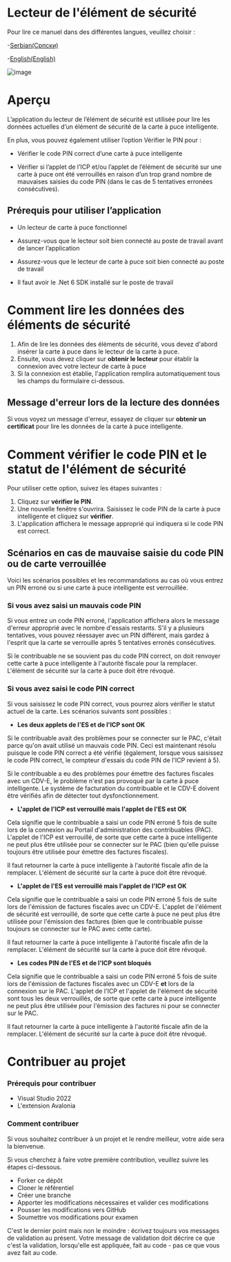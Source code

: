 # Lecteur de l'élément de sécurité

Pour lire ce manuel dans des différentes langues, veuillez choisir :

-[Serbian(Српски)](README.sr.md)

-[English(English)](README.md)

![image](https://user-images.githubusercontent.com/107615589/187879703-46b617f5-5671-43b4-b70b-182f72833afa.png)

# Aperçu

L’application du lecteur de l’élément de sécurité est utilisée pour lire les données actuelles d’un élément de sécurité de la carte à puce intelligente.

En plus, vous pouvez également utiliser l’option Vérifier le PIN pour :

- Vérifier le code PIN correct d’une carte à puce intelligente

- Vérifier si l’applet de l’ICP et/ou l’applet de l’élément de sécurité sur une carte à puce ont été verrouillés en raison d’un trop grand nombre de mauvaises saisies du code PIN (dans le cas de 5 tentatives erronées consécutives).

## Prérequis pour utiliser l’application

- Un lecteur de carte à puce fonctionnel

- Assurez-vous que le lecteur soit bien connecté au poste de travail avant de lancer l’application

- Assurez-vous que le lecteur de carte à puce soit bien connecté au poste de travail

- Il faut avoir le .Net 6 SDK installé sur le poste de travail

# Comment lire les données des éléments de sécurité

1. Afin de lire les données des éléments de sécurité, vous devez d'abord insérer la carte à puce dans le lecteur de la carte à puce.
2. Ensuite, vous devez cliquer sur **obtenir le lecteur** pour établir la connexion avec votre lecteur de carte à puce
3. Si la connexion est établie, l'application remplira automatiquement tous les champs du formulaire ci-dessous.

## Message d'erreur lors de la lecture des données

Si vous voyez un message d'erreur, essayez de cliquer sur **obtenir un certificat** pour lire les données de la carte à puce intelligente.

# Comment vérifier le code PIN et le statut de l'élément de sécurité

Pour utiliser cette option, suivez les étapes suivantes :

1. Cliquez sur **vérifier le PIN**.
2. Une nouvelle fenêtre s'ouvrira. Saisissez le code PIN de la carte à puce intelligente et cliquez sur **vérifier**.
3. L'application affichera le message approprié qui indiquera si le code PIN est correct.

## Scénarios en cas de mauvaise saisie du code PIN ou de carte verrouillée

Voici les scénarios possibles et les recommandations au cas où vous entrez un PIN erroné ou si une carte à puce intelligente est verrouillée.

### Si vous avez saisi un mauvais code PIN

Si vous entrez un code PIN erroné, l'application affichera alors le message d'erreur approprié avec le nombre d'essais restants. S'il y a plusieurs tentatives, vous pouvez réessayer avec un PIN différent, mais gardez à l'esprit que la carte se verrouille après 5 tentatives erronés consécutives.

Si le contribuable ne se souvient pas du code PIN correct, on doit renvoyer cette carte à puce intelligente à l'autorité fiscale pour la remplacer. L'élément de sécurité sur la carte à puce doit être révoqué.

### Si vous avez saisi le code PIN correct

Si vous saisissez le code PIN correct, vous pourrez alors vérifier le statut actuel de la carte. Les scénarios suivants sont possibles :

- **Les deux applets de l'ES et de l'ICP sont OK**

Si le contribuable avait des problèmes pour se connecter sur le PAC, c'était parce qu'on avait utilisé un mauvais code PIN. Ceci est maintenant résolu puisque le code PIN correct a été vérifié (également, lorsque vous saisissez le code PIN correct, le compteur d'essais du code PIN de l'ICP revient à 5).

Si le contribuable a eu des problèmes pour émettre des factures fiscales avec un CDV-E, le problème n'est pas provoqué par la carte à puce intelligente. Le système de facturation du contribuable et le CDV-E doivent être vérifiés afin de détecter tout dysfonctionnement. 

- **L'applet de l'ICP est verrouillé mais l'applet de l'ES est OK**

Cela signifie que le contribuable a saisi un code PIN erroné 5 fois de suite lors de la connexion au Portail d'administration des contribuables (PAC). L'applet de l'ICP est verrouillé, de sorte que cette carte à puce intelligente ne peut plus être utilisée pour se connecter sur le PAC (bien qu'elle puisse toujours être utilisée pour émettre des factures fiscales).

Il faut retourner la carte à puce intelligente à l'autorité fiscale afin de la remplacer. L'élément de sécurité sur la carte à puce doit être révoqué.

- **L'applet de l'ES est verrouillé mais l'applet de l'ICP est OK**

Cela signifie que le contribuable a saisi un code PIN erroné 5 fois de suite lors de l'émission de factures fiscales avec un CDV-E. L'applet de l'élément de sécurité est verrouillé, de sorte que cette carte à puce ne peut plus être utilisée pour l'émission des factures (bien que le contribuable puisse toujours se connecter sur le PAC avec cette carte).

Il faut retourner la carte à puce intelligente à l'autorité fiscale afin de la remplacer. L'élément de sécurité sur la carte à puce doit être révoqué.

- **Les codes PIN de l'ES et de l'ICP sont bloqués**

Cela signifie que le contribuable a saisi un code PIN erroné 5 fois de suite lors de l'émission de factures fiscales avec un CDV-E **et** lors de la connexion sur le PAC. L'applet de l'ICP et l'applet de l'élément de sécurité sont tous les deux verrouillés, de sorte que cette carte à puce intelligente ne peut plus être utilisée pour l'émission des factures ni pour se connecter sur le PAC.

Il faut retourner la carte à puce intelligente à l'autorité fiscale afin de la remplacer. L'élément de sécurité sur la carte à puce doit être révoqué.

# Contribuer au projet

### Prérequis pour contribuer

- Visual Studio 2022
- L'extension Avalonia

### Comment contribuer

Si vous souhaitez contribuer à un projet et le rendre meilleur, votre aide sera la bienvenue.

Si vous cherchez à faire votre première contribution, veuillez suivre les étapes ci-dessous.

- Forker ce dépôt
- Cloner le référentiel
- Créer une branche
- Apporter les modifications nécessaires et valider ces modifications
- Pousser les modifications vers GitHub
- Soumettre vos modifications pour examen

C'est le dernier point mais non le moindre : écrivez toujours vos messages de validation au présent. Votre message de validation doit décrire ce que c'est la validation, lorsqu'elle est appliquée, fait au code - pas ce que vous avez fait au code.
